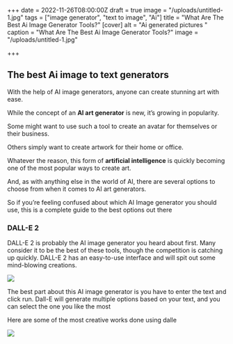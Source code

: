 +++
date = 2022-11-26T08:00:00Z
draft = true
image = "/uploads/untitled-1.jpg"
tags = ["image generator", "text to image", "Ai"]
title = "What Are The Best Ai Image Generator Tools?"
[cover]
alt = "Ai generated pictures "
caption = "What Are The Best Ai Image Generator Tools?"
image = "/uploads/untitled-1.jpg"

+++
## The best Ai image to text generators

With the help of AI image generators, anyone can create stunning art with ease.

While the concept of an **AI art generator** is new, it’s growing in popularity.

Some might want to use such a tool to create an avatar for themselves or their business.

Others simply want to create artwork for their home or office.

Whatever the reason, this form of **artificial intelligence** is quickly becoming one of the most popular ways to create art.

And, as with anything else in the world of AI, there are several options to choose from when it comes to AI art generators.

So if you’re feeling confused about which AI Image generator you should use, this is a complete guide to the best options out there

### DALL-E 2

DALL-E 2 is probably the AI image generator you heard about first. Many consider it to be the best of these tools, though the competition is catching up quickly. DALL-E 2 has an easy-to-use interface and will spit out some mind-blowing creations.

![](/uploads/dalle.PNG)

The best part about this AI image generator is you have to enter the text and click run. Dall-E will generate multiple options based on your text, and you can select the one you like the most

Here are some of the most creative works done using dalle

![](/uploads/untitled-1.jpg)